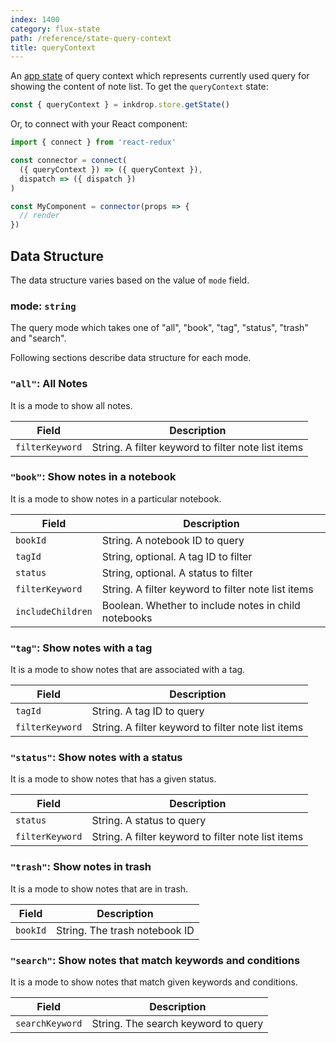 ```yaml
---
index: 1400
category: flux-state
path: /reference/state-query-context
title: queryContext
---
```


An [app state](/manual/flux-architecture) of query context which represents currently used query for showing the content of note list.
To get the `queryContext` state:

```js
const { queryContext } = inkdrop.store.getState()
```

Or, to connect with your React component:

```js
import { connect } from 'react-redux'

const connector = connect(
  ({ queryContext }) => ({ queryContext }),
  dispatch => ({ dispatch })
)

const MyComponent = connector(props => {
  // render
})
```

## Data Structure

The data structure varies based on the value of `mode` field.

### mode: `string`

The query mode which takes one of "all", "book", "tag", "status", "trash" and "search".

Following sections describe data structure for each mode.

### `"all"`: All Notes

It is a mode to show all notes.

| Field           | Description                                        |
| --------------- | -------------------------------------------------- |
| `filterKeyword` | String. A filter keyword to filter note list items |

### `"book"`: Show notes in a notebook

It is a mode to show notes in a particular notebook.

| Field             | Description                                          |
| ----------------- | ---------------------------------------------------- |
| `bookId`          | String. A notebook ID to query                       |
| `tagId`           | String, optional. A tag ID to filter                 |
| `status`          | String, optional. A status to filter                 |
| `filterKeyword`   | String. A filter keyword to filter note list items   |
| `includeChildren` | Boolean. Whether to include notes in child notebooks |

### `"tag"`: Show notes with a tag

It is a mode to show notes that are associated with a tag.

| Field           | Description                                        |
| --------------- | -------------------------------------------------- |
| `tagId`         | String. A tag ID to query                          |
| `filterKeyword` | String. A filter keyword to filter note list items |

### `"status"`: Show notes with a status

It is a mode to show notes that has a given status.

| Field           | Description                                        |
| --------------- | -------------------------------------------------- |
| `status`        | String. A status to query                          |
| `filterKeyword` | String. A filter keyword to filter note list items |

### `"trash"`: Show notes in trash

It is a mode to show notes that are in trash.

| Field    | Description                   |
| -------- | ----------------------------- |
| `bookId` | String. The trash notebook ID |

### `"search"`: Show notes that match keywords and conditions

It is a mode to show notes that match given keywords and conditions.

| Field           | Description                         |
| --------------- | ----------------------------------- |
| `searchKeyword` | String. The search keyword to query |
